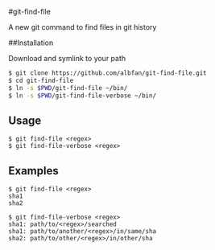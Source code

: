 #git-find-file

A new git command to find files in git history

##Installation

Download and symlink to your path

```bash
$ git clone https://github.com/albfan/git-find-file.git
$ cd git-find-file
$ ln -s $PWD/git-find-file ~/bin/
$ ln -s $PWD/git-find-file-verbose ~/bin/
```

## Usage

    $ git find-file <regex>
    $ git find-file-verbose <regex>

## Examples

    $ git find-file <regex>
    sha1
    sha2

    $ git find-file-verbose <regex>
    sha1: path/to/<regex>/searched
    sha1: path/to/another/<regex>/in/same/sha
    sha2: path/to/other/<regex>/in/other/sha

